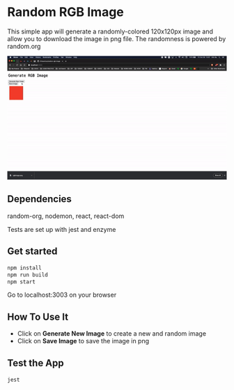 # Random RGB Image
This simple app will generate a randomly-colored 120x120px image and allow you to download the image in png file. The randomness is powered by random.org


![](generateImage.gif)
## Dependencies 

random-org, nodemon, react, react-dom

Tests are set up with jest and enzyme

## Get started
```
npm install
npm run build
npm start
```
Go to localhost:3003 on your browser

## How To Use It

* Click on **Generate New Image** to create a new and random image
* Click on **Save Image** to save the image in png


## Test the App

```
jest
```
